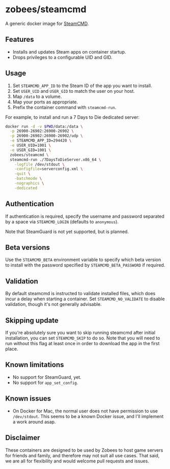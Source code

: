 # zobees/steamcmd

A generic docker image for [SteamCMD](https://developer.valvesoftware.com/wiki/SteamCMD).

## Features

 * Installs and updates Steam apps on container startup.
 * Drops privileges to a configurable UID and GID.

## Usage

 1. Set `STEAMCMD_APP_ID` to the Steam ID of the app you want to install.
 2. Set `USER_UID` and `USER_GID` to match the user on your host.
 2. Map `/data` to a volume.
 3. Map your ports as appropriate.
 4. Prefix the container command with `steamcmd-run`.

For example, to install and run a 7 Days to Die dedicated server:

``` sh
docker run -d -v $PWD/data:/data \
  -p 26900-26902:26900-26902 \
  -p 26900-26902:26900-26902/udp \
  -e STEAMCMD_APP_ID=294420 \
  -e USER_UID=1001 \
  -e USER_GID=1001 \
  zobees/steamcmd \
  steamcmd-run ./7DaysToDieServer.x86_64 \
    -logfile /dev/stdout \
    -configfile=serverconfig.xml \
    -quit \
    -batchmode \
    -nographics \
    -dedicated
```

## Authentication

If authentication is required, specify the username and password separated by a space via `STEAMCMD_LOGIN` (defaults to `anonymous`).

Note that SteamGuard is not yet supported, but is planned.

## Beta versions

Use the `STEAMCMD_BETA` environment variable to specify which beta version to install with the password specified by `STEAMCMD_BETA_PASSWORD` if required.

## Validation

By default steamcmd is instructed to validate installed files, which does incur a delay when starting a container. Set `STEAMCMD_NO_VALIDATE` to disable validation, though it's not generally advisable.

## Skipping update

If you're absolutely sure you want to skip running steamcmd after initial installation, you can set `STEAMCMD_SKIP` to do so. Note that you will need to run without this flag at least once in order to download the app in the first place.

## Known limitations

 * No support for SteamGuard, yet.
 * No support for `app_set_config`.

## Known issues

 * On Docker for Mac, the normal user does not have permission to use `/dev/stdout`. This seems to be a known Docker issue, and I'll implement a work around asap.

## Disclaimer

These containers are designed to be used by Zobees to host game servers for friends and family, and therefore may not suit all use cases.  That said, we are all for flexibility and would welcome pull requests and issues.
